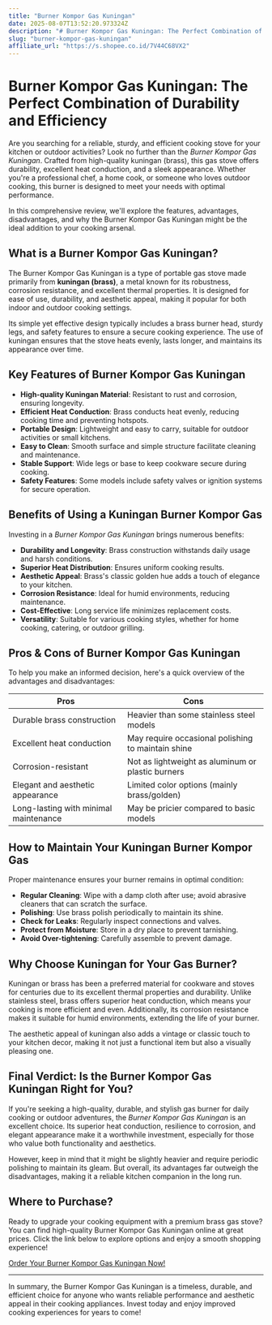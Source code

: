 ```yaml
---
title: "Burner Kompor Gas Kuningan"
date: 2025-08-07T13:52:20.973324Z
description: "# Burner Kompor Gas Kuningan: The Perfect Combination of Durability and Efficiency..."
slug: "burner-kompor-gas-kuningan"
affiliate_url: "https://s.shopee.co.id/7V44C68VX2"
---
```

# Burner Kompor Gas Kuningan: The Perfect Combination of Durability and Efficiency

Are you searching for a reliable, sturdy, and efficient cooking stove for your kitchen or outdoor activities? Look no further than the *Burner Kompor Gas Kuningan*. Crafted from high-quality kuningan (brass), this gas stove offers durability, excellent heat conduction, and a sleek appearance. Whether you're a professional chef, a home cook, or someone who loves outdoor cooking, this burner is designed to meet your needs with optimal performance.

In this comprehensive review, we'll explore the features, advantages, disadvantages, and why the Burner Kompor Gas Kuningan might be the ideal addition to your cooking arsenal.

## What is a Burner Kompor Gas Kuningan?

The Burner Kompor Gas Kuningan is a type of portable gas stove made primarily from **kuningan (brass)**, a metal known for its robustness, corrosion resistance, and excellent thermal properties. It is designed for ease of use, durability, and aesthetic appeal, making it popular for both indoor and outdoor cooking settings.

Its simple yet effective design typically includes a brass burner head, sturdy legs, and safety features to ensure a secure cooking experience. The use of kuningan ensures that the stove heats evenly, lasts longer, and maintains its appearance over time.

## Key Features of Burner Kompor Gas Kuningan

- **High-quality Kuningan Material**: Resistant to rust and corrosion, ensuring longevity.
- **Efficient Heat Conduction**: Brass conducts heat evenly, reducing cooking time and preventing hotspots.
- **Portable Design**: Lightweight and easy to carry, suitable for outdoor activities or small kitchens.
- **Easy to Clean**: Smooth surface and simple structure facilitate cleaning and maintenance.
- **Stable Support**: Wide legs or base to keep cookware secure during cooking.
- **Safety Features**: Some models include safety valves or ignition systems for secure operation.

## Benefits of Using a Kuningan Burner Kompor Gas

Investing in a *Burner Kompor Gas Kuningan* brings numerous benefits:

- **Durability and Longevity**: Brass construction withstands daily usage and harsh conditions.
- **Superior Heat Distribution**: Ensures uniform cooking results.
- **Aesthetic Appeal**: Brass's classic golden hue adds a touch of elegance to your kitchen.
- **Corrosion Resistance**: Ideal for humid environments, reducing maintenance.
- **Cost-Effective**: Long service life minimizes replacement costs.
- **Versatility**: Suitable for various cooking styles, whether for home cooking, catering, or outdoor grilling.

## Pros & Cons of Burner Kompor Gas Kuningan

To help you make an informed decision, here's a quick overview of the advantages and disadvantages:

| **Pros** | **Cons** |
| --- | --- |
| Durable brass construction | Heavier than some stainless steel models |
| Excellent heat conduction | May require occasional polishing to maintain shine |
| Corrosion-resistant | Not as lightweight as aluminum or plastic burners |
| Elegant and aesthetic appearance | Limited color options (mainly brass/golden) |
| Long-lasting with minimal maintenance | May be pricier compared to basic models |

## How to Maintain Your Kuningan Burner Kompor Gas

Proper maintenance ensures your burner remains in optimal condition:

- **Regular Cleaning**: Wipe with a damp cloth after use; avoid abrasive cleaners that can scratch the surface.
- **Polishing**: Use brass polish periodically to maintain its shine.
- **Check for Leaks**: Regularly inspect connections and valves.
- **Protect from Moisture**: Store in a dry place to prevent tarnishing.
- **Avoid Over-tightening**: Carefully assemble to prevent damage.

## Why Choose Kuningan for Your Gas Burner?

Kuningan or brass has been a preferred material for cookware and stoves for centuries due to its excellent thermal properties and durability. Unlike stainless steel, brass offers superior heat conduction, which means your cooking is more efficient and even. Additionally, its corrosion resistance makes it suitable for humid environments, extending the life of your burner.

The aesthetic appeal of kuningan also adds a vintage or classic touch to your kitchen decor, making it not just a functional item but also a visually pleasing one.

## Final Verdict: Is the Burner Kompor Gas Kuningan Right for You?

If you're seeking a high-quality, durable, and stylish gas burner for daily cooking or outdoor adventures, the *Burner Kompor Gas Kuningan* is an excellent choice. Its superior heat conduction, resilience to corrosion, and elegant appearance make it a worthwhile investment, especially for those who value both functionality and aesthetics.

However, keep in mind that it might be slightly heavier and require periodic polishing to maintain its gleam. But overall, its advantages far outweigh the disadvantages, making it a reliable kitchen companion in the long run.

## Where to Purchase?

Ready to upgrade your cooking equipment with a premium brass gas stove? You can find high-quality Burner Kompor Gas Kuningan online at great prices. Click the link below to explore options and enjoy a smooth shopping experience!

[Order Your Burner Kompor Gas Kuningan Now!](https://s.shopee.co.id/7V44C68VX2)

---

In summary, the Burner Kompor Gas Kuningan is a timeless, durable, and efficient choice for anyone who wants reliable performance and aesthetic appeal in their cooking appliances. Invest today and enjoy improved cooking experiences for years to come!